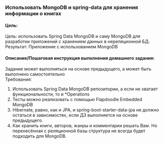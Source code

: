 ### Использовать MongoDB и spring-data для хранения информации о книгах

#### Цель:
Цель: использовать Spring Data MongoDB и саму MongoDB для разработки приложений с хранением данных в нереляционной БД.
Результат: Приложение с использованием MongoDB

#### Описание/Пошаговая инструкция выполнения домашнего задания:
Задание может выполняться на основе предыдущего, а может быть выполнено самостоятельно 
<br>Требования:

1. Использовать Spring Data MongoDB репозитории, а если не хватает функциональности, то и *Operations
2. Тесты можно реализовать с помощью Flapdoodle Embedded MongoDB
3. Hibernate, равно, как и JPA, и spring-boot-starter-data-jpa не должно остаться в зависимостях, если ДЗ выполняется на основе предыдущего.
4. Как хранить книги, авторов, жанры и комментарии решать Вам. Но перенесённая с реляционной базы структура не всегда будет подходить для MongoDB.
